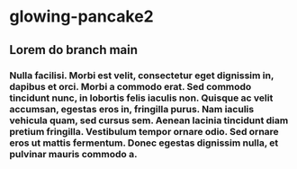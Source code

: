 # glowing-pancake2

## Lorem do branch main
### Nulla facilisi. Morbi est velit, consectetur eget dignissim in, dapibus et orci. Morbi a commodo erat. Sed commodo tincidunt nunc, in lobortis felis iaculis non. Quisque ac velit accumsan, egestas eros in, fringilla purus. Nam iaculis vehicula quam, sed cursus sem. Aenean lacinia tincidunt diam pretium fringilla. Vestibulum tempor ornare odio. Sed ornare eros ut mattis fermentum. Donec egestas dignissim nulla, et pulvinar mauris commodo a.